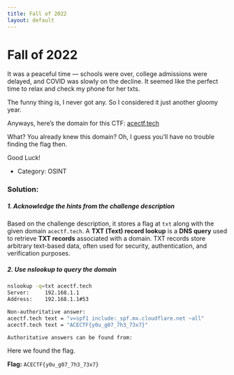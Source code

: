 ```yaml
---
title: Fall of 2022
layout: default
---
```

# Fall of 2022

It was a peaceful time — schools were over, college admissions were delayed, and COVID was slowly on the decline. It seemed like the perfect time to relax and check my phone for her txts.

The funny thing is, I never got any. So I considered it just another gloomy year.

Anyways, here’s the domain for this CTF: [acectf.tech](https://acectf.tech)

What? You already knew this domain? Oh, I guess you’ll have no trouble finding the flag then.

Good Luck!

- Category: OSINT

### Solution:
##### 1. Acknowledge the hints from the challenge description
Based on the challenge description, it stores a flag at `txt` along with the given domain `acectf.tech`. A **TXT (Text) record lookup** is a **DNS query** used to retrieve **TXT records** associated with a domain. TXT records store arbitrary text-based data, often used for security, authentication, and verification purposes. 

##### 2. Use nslookup to query the domain
```bash
nslookup -q=txt acectf.tech
Server:		192.168.1.1
Address:	192.168.1.1#53

Non-authoritative answer:
acectf.tech	text = "v=spf1 include:_spf.mx.cloudflare.net ~all"
acectf.tech	text = "ACECTF{y0u_g07_7h3_73x7}"

Authoritative answers can be found from:
```

Here we found the flag.

**Flag:** `ACECTF{y0u_g07_7h3_73x7}`